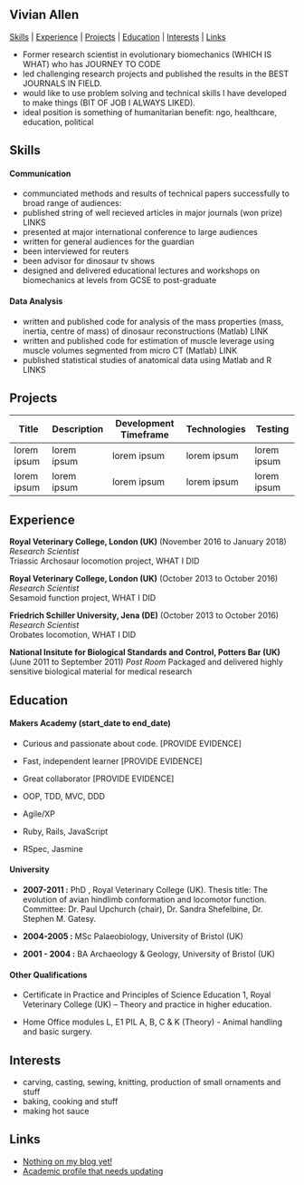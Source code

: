 ## Vivian Allen

[Skills](#skills) | [Experience](#experience) | [Projects](#projects) | [Education](#education) | [Interests](#interests) | [Links](#links)

- Former research scientist in evolutionary biomechanics (WHICH IS WHAT) who has JOURNEY TO CODE
- led challenging research projects and published the results in the BEST JOURNALS IN FIELD.
- would like to use problem solving and technical skills I have developed to make things (BIT OF JOB I ALWAYS LIKED).
- ideal position is something of humanitarian benefit: ngo, healthcare, education, political

## Skills

#### Communication

- communciated methods and results of technical papers successfully to broad range of audiences:
 - published string of well recieved articles in major journals (won prize) LINKS
 - presented at major international conference to large audiences
 - written for general audiences for the guardian
 - been interviewed for reuters
 - been advisor for dinosaur tv shows
- designed and delivered educational lectures and workshops on biomechanics at levels from GCSE to post-graduate

#### Data Analysis

- written and published code for analysis of the mass properties (mass, inertia, centre of mass) of dinosaur reconstructions (Matlab) LINK
- written and published code for estimation of muscle leverage using muscle volumes segmented from micro CT (Matlab) LINK
- published statistical studies of anatomical data using Matlab and R LINKS

## Projects
|Title | Description | Development Timeframe | Technologies | Testing |
|--|--|--|--|--|
|lorem ipsum | lorem ipsum | lorem ipsum | lorem ipsum | lorem ipsum |
| lorem ipsum | lorem ipsum | lorem ipsum | lorem ipsum | lorem ipsum |

## Experience


**Royal Veterinary College, London (UK)** (November 2016 to January 2018)  
*Research Scientist*  
Triassic Archosaur locomotion project, WHAT I DID  

**Royal Veterinary College, London (UK)** (October 2013 to October 2016)  
*Research Scientist*  
Sesamoid function project, WHAT I DID

**Friedrich Schiller University, Jena (DE)** (October 2013 to October 2016)  
*Research Scientist*  
Orobates locomotion, WHAT I DID

**National Insitute for Biological Standards and Control, Potters Bar (UK)** (June 2011 to September 2011)
*Post Room*
Packaged and delivered highly sensitive biological material for medical research



## Education

#### Makers Academy (start_date to end_date)

- Curious and passionate about code. [PROVIDE EVIDENCE]
- Fast, independent learner [PROVIDE EVIDENCE]
- Great collaborator [PROVIDE EVIDENCE]

- OOP, TDD, MVC, DDD
- Agile/XP
- Ruby, Rails, JavaScript
- RSpec, Jasmine

#### University

- **2007-2011 :** PhD , Royal Veterinary College (UK). Thesis title: The evolution of avian hindlimb conformation and locomotor function. <br/>Committee: Dr. Paul Upchurch (chair), Dr. Sandra Shefelbine, Dr. Stephen M. Gatesy.

- **2004-2005 :** MSc Palaeobiology, University of Bristol (UK)

- **2001 - 2004 :** BA Archaeology & Geology, University of Bristol (UK)


#### Other Qualifications

- Certificate in Practice and Principles of Science Education 1, Royal Veterinary College (UK) – Theory and practice in higher education.

- Home Office modules L, E1 PIL A, B, C & K (Theory) - Animal handling and basic surgery.

## Interests

- carving, casting, sewing, knitting, production of small ornaments and stuff
- baking, cooking and stuff
- making hot sauce

## Links

- [Nothing on my blog yet!](https://medium.com/@mrvivianallen_33899)
- [Academic profile that needs updating](https://www.researchgate.net/profile/Vivian_Allen2)
